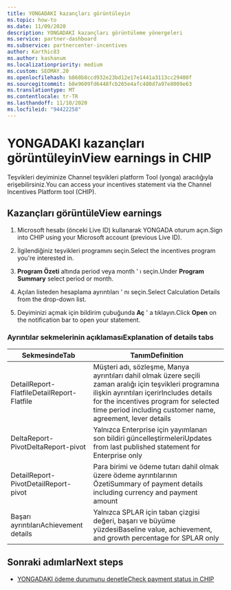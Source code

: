 ```yaml
---
title: YONGADAKI kazançları görüntüleyin
ms.topic: how-to
ms.date: 11/09/2020
description: YONGADAKI kazançları görüntüleme yönergeleri
ms.service: partner-dashboard
ms.subservice: partnercenter-incentives
author: Karthic83
ms.author: kashanum
ms.localizationpriority: medium
ms.custom: SEOMAY.20
ms.openlocfilehash: b860b8ccd932e23bd12e17e1441a3113cc29400f
ms.sourcegitcommit: b8e9609fd6448fcb265e4afc480d7a97e8009e63
ms.translationtype: MT
ms.contentlocale: tr-TR
ms.lasthandoff: 11/10/2020
ms.locfileid: "94422258"
---
```

# <a name="view-earnings-in-chip"></a><span data-ttu-id="6deeb-103">YONGADAKI kazançları görüntüleyin</span><span class="sxs-lookup"><span data-stu-id="6deeb-103">View earnings in CHIP</span></span>

<span data-ttu-id="6deeb-104">Teşvikleri deyiminize Channel teşvikleri platform Tool (yonga) aracılığıyla erişebilirsiniz.</span><span class="sxs-lookup"><span data-stu-id="6deeb-104">You can access your incentives statement via the Channel Incentives Platform tool (CHIP).</span></span>

## <a name="view-earnings"></a><span data-ttu-id="6deeb-105">Kazançları görüntüle</span><span class="sxs-lookup"><span data-stu-id="6deeb-105">View earnings</span></span>

1. <span data-ttu-id="6deeb-106">Microsoft hesabı (önceki Live ID) kullanarak YONGADA oturum açın.</span><span class="sxs-lookup"><span data-stu-id="6deeb-106">Sign into CHIP using your Microsoft account (previous Live ID).</span></span>

2. <span data-ttu-id="6deeb-107">İlgilendiğiniz teşvikleri programını seçin.</span><span class="sxs-lookup"><span data-stu-id="6deeb-107">Select the incentives program you're interested in.</span></span>

3. <span data-ttu-id="6deeb-108">**Program Özeti** altında period veya month ' ı seçin.</span><span class="sxs-lookup"><span data-stu-id="6deeb-108">Under **Program Summary** select period or month.</span></span> 
1. <span data-ttu-id="6deeb-109">Açılan listeden hesaplama ayrıntıları ' nı seçin.</span><span class="sxs-lookup"><span data-stu-id="6deeb-109">Select Calculation Details from the drop-down list.</span></span>
1.  <span data-ttu-id="6deeb-110">Deyiminizi açmak için bildirim çubuğunda **Aç** ' a tıklayın.</span><span class="sxs-lookup"><span data-stu-id="6deeb-110">Click **Open** on the notification bar  to open your statement.</span></span>

### <a name="explanation-of-details-tabs"></a><span data-ttu-id="6deeb-111">Ayrıntılar sekmelerinin açıklaması</span><span class="sxs-lookup"><span data-stu-id="6deeb-111">Explanation of details tabs</span></span>

|<span data-ttu-id="6deeb-112">**Sekmesinde**</span><span class="sxs-lookup"><span data-stu-id="6deeb-112">**Tab**</span></span>|<span data-ttu-id="6deeb-113">**Tanım**</span><span class="sxs-lookup"><span data-stu-id="6deeb-113">**Definition**</span></span>|
|-------------|--------------------------|
|<span data-ttu-id="6deeb-114">DetailReport-Flatfile</span><span class="sxs-lookup"><span data-stu-id="6deeb-114">DetailReport-Flatfile</span></span>|<span data-ttu-id="6deeb-115">Müşteri adı, sözleşme, Manya ayrıntıları dahil olmak üzere seçili zaman aralığı için teşvikleri programına ilişkin ayrıntıları içerir</span><span class="sxs-lookup"><span data-stu-id="6deeb-115">Includes details for the incentives program for selected time period including customer name, agreement, lever details</span></span>|
|<span data-ttu-id="6deeb-116">DeltaReport-Pivot</span><span class="sxs-lookup"><span data-stu-id="6deeb-116">DeltaReport-pivot</span></span>|<span data-ttu-id="6deeb-117">Yalnızca Enterprise için yayımlanan son bildiri güncelleştirmeleri</span><span class="sxs-lookup"><span data-stu-id="6deeb-117">Updates from last published statement for Enterprise only</span></span>|
|<span data-ttu-id="6deeb-118">DetailReport-Pivot</span><span class="sxs-lookup"><span data-stu-id="6deeb-118">DetailReport-pivot</span></span>|<span data-ttu-id="6deeb-119">Para birimi ve ödeme tutarı dahil olmak üzere ödeme ayrıntılarının Özeti</span><span class="sxs-lookup"><span data-stu-id="6deeb-119">Summary of payment details including currency and payment amount</span></span>|
|<span data-ttu-id="6deeb-120">Başarı ayrıntıları</span><span class="sxs-lookup"><span data-stu-id="6deeb-120">Achievement details</span></span>|<span data-ttu-id="6deeb-121">Yalnızca SPLAR için taban çizgisi değeri, başarı ve büyüme yüzdesi</span><span class="sxs-lookup"><span data-stu-id="6deeb-121">Baseline value, achievement, and growth percentage for SPLAR only</span></span>|

## <a name="next-steps"></a><span data-ttu-id="6deeb-122">Sonraki adımlar</span><span class="sxs-lookup"><span data-stu-id="6deeb-122">Next steps</span></span>

- [<span data-ttu-id="6deeb-123">YONGADAKI ödeme durumunu denetle</span><span class="sxs-lookup"><span data-stu-id="6deeb-123">Check payment status in CHIP</span></span>](chip-payment-status.md)